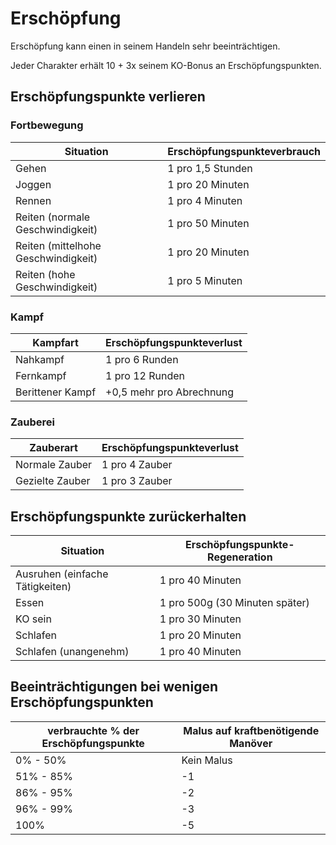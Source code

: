 # Erschöpfung

Erschöpfung kann einen in seinem Handeln sehr beeinträchtigen.

Jeder Charakter erhält 10 + 3x seinem KO-Bonus an Erschöpfungspunkten.

## Erschöpfungspunkte verlieren

### Fortbewegung

| Situation | Erschöpfungspunkteverbrauch |
| - | - |
| Gehen | 1 pro 1,5 Stunden |
| Joggen | 1 pro 20 Minuten |
| Rennen | 1 pro 4 Minuten |
| Reiten (normale Geschwindigkeit) | 1 pro 50 Minuten |
| Reiten (mittelhohe Geschwindigkeit) | 1 pro 20 Minuten |
| Reiten (hohe Geschwindigkeit) | 1 pro 5 Minuten |

### Kampf

| Kampfart | Erschöpfungspunkteverlust |
| - | - |
| Nahkampf | 1 pro 6 Runden |
| Fernkampf | 1 pro 12 Runden |
| Berittener Kampf | +0,5 mehr pro Abrechnung |

### Zauberei

| Zauberart | Erschöpfungspunkteverlust |
| - | - |
| Normale Zauber | 1 pro 4 Zauber |
| Gezielte Zauber | 1 pro 3 Zauber |

## Erschöpfungspunkte zurückerhalten

| Situation | Erschöpfungspunkte-Regeneration |
| - | - |
| Ausruhen (einfache Tätigkeiten) | 1 pro 40 Minuten |
| Essen | 1 pro 500g (30 Minuten später) |
| KO sein | 1 pro 30 Minuten |
| Schlafen | 1 pro 20 Minuten |
| Schlafen (unangenehm) | 1 pro 40 Minuten |

## Beeinträchtigungen bei wenigen Erschöpfungspunkten

| verbrauchte % der Erschöpfungspunkte | Malus auf kraftbenötigende Manöver |
| - | - |
| 0% - 50% | Kein Malus |
| 51% - 85% | -1 |
| 86% - 95% | -2 |
| 96% - 99% | -3 |
| 100% | -5 |

